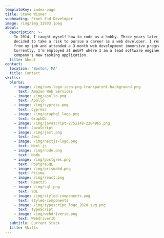 ```yaml
---
templateKey: index-page
title: Steve Wisner
subheading: Front End Developer
image: /img/img_32903.jpeg
about:
  description: >-
    In 2014, I taught myself how to code as a hobby. Three years later, I
    decided to take a risk to pursue a career as a web developer. I resigned
    from my job and attended a 3-month web development immersive program.
    Currently, I’m employed at WebPT where I am a lead software engineer for the
    company's new tasking application.
  title: About
contact:
  location: 'Boston, MA'
  title: Contact
skills:
  blurbs:
    - image: /img/aws-logo-icon-png-transparent-background.png
      text: Amazon Web Services
    - image: /img/apollo.png
      text: Apollo
    - image: /img/cypress.png
      text: Cypress
    - image: /img/graphql_logo.png
      text: GraphQL
    - image: /img/javascript-2752148-2284965.png
      text: JavaScript
    - image: /img/jest.png
      text: Jest
    - image: /img/nextjs-logo.png
      text: Next.js
    - image: /img/node.png
      text: Node
    - image: /img/postgres.png
      text: PostgreSQL
    - image: /img/prismahd.png
      text: Prisma
    - image: /img/react.png
      text: ReactJS
    - image: /img/sql.png
      text: SQL
    - image: /img/styled-components.png
      text: styled-components
    - image: /img/typescript_logo_2020.svg.png
      text: TypeScript
    - image: /img/webdriverio.png
      text: WebdriverIO
  subtitle: Current Stack
  title: Skills
---
```


